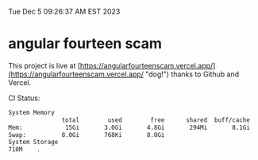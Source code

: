 Tue Dec  5 09:26:37 AM EST 2023

# angular fourteen scam


This project is live at [https://angularfourteenscam.vercel.app/](https://angularfourteenscam.vercel.app/ "dog!") thanks to Github and Vercel.

CI Status: 

```bash
System Memory
               total        used        free      shared  buff/cache   available
Mem:            15Gi       3.0Gi       4.8Gi       294Mi       8.1Gi        12Gi
Swap:          8.0Gi       768Ki       8.0Gi
System Storage
710M	.
```
